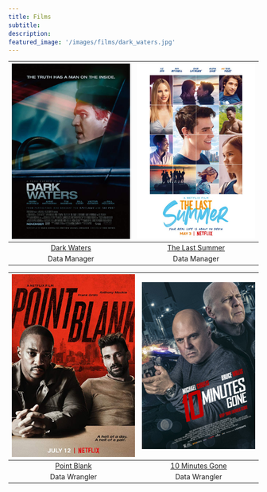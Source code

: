 ```yaml
---
title: Films
subtitle:
description:
featured_image: '/images/films/dark_waters.jpg'
---
```


| ![dark waters](images/films/dark_waters.jpg) | ![The last summer](images/films/the_last_summer.jpg) |
|:--: | :--: |
|<a target="_blank" href="https://www.imdb.com/title/tt9071322/">Dark Waters</a> | <a target="_blank" href="https://www.imdb.com/title/tt7957694/">The Last Summer</a> |
| Data Manager | Data Manager |


| ![point blank](images/films/point_blank.jpg) | ![The last summer](images/films/10_minutes_gone.jpg) |
|:--: | :--: |
|<a target="_blank" href="https://www.imdb.com/title/tt2499472/">Point Blank</a> | <a target="_blank" href="https://www.imdb.com/title/tt8809652/">10 Minutes Gone</a> |
| Data Wrangler | Data Wrangler|